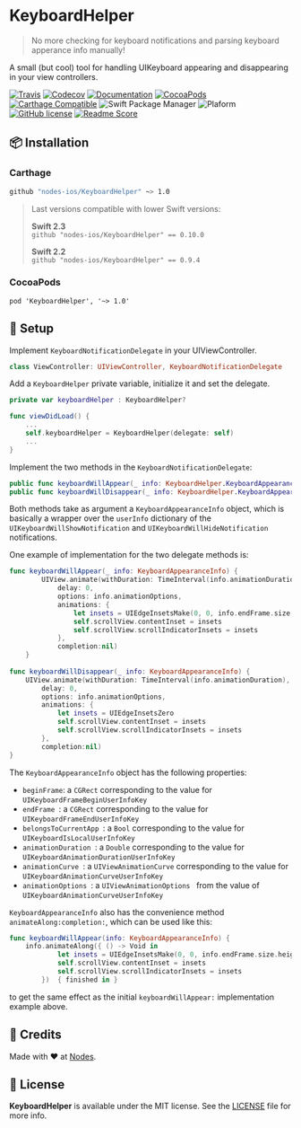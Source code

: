 # KeyboardHelper
> No more checking for keyboard notifications and parsing keyboard apperance info manually!

A small (but cool) tool for handling UIKeyboard appearing and disappearing in your view controllers.

[![Travis](https://img.shields.io/travis/nodes-ios/KeyboardHelper.svg)](https://travis-ci.org/nodes-ios/KeyboardHelper)
[![Codecov](https://img.shields.io/codecov/c/github/nodes-ios/KeyboardHelper.svg)](https://codecov.io/github/nodes-ios/KeyboardHelper)
[![Documentation](https://img.shields.io/cocoapods/metrics/doc-percent/KeyboardHelper.svg)](http://cocoadocs.org/docsets/KeyboardHelper/)
[![CocoaPods](https://img.shields.io/cocoapods/v/KeyboardHelper.svg)](https://cocoapods.org/pods/KeyboardHelper)
[![Carthage Compatible](https://img.shields.io/badge/Carthage-compatible-4BC51D.svg?style=flat)](https://github.com/Carthage/Carthage)
![Swift Package Manager](https://img.shields.io/badge/SPM-compatible-brightgreen.svg)
![Plaform](https://img.shields.io/badge/platform-iOS-lightgrey.svg)
[![GitHub license](https://img.shields.io/badge/license-MIT-blue.svg)](https://github.com/nodes-ios/KeyboardHelper/blob/master/LICENSE)
[![Readme Score](http://readme-score-api.herokuapp.com/score.svg?url=https://github.com/nodes-ios/keyboardhelper)](http://clayallsopp.github.io/readme-score?url=https://github.com/nodes-ios/keyboardhelper)
## 📦 Installation

### Carthage
~~~bash
github "nodes-ios/KeyboardHelper" ~> 1.0
~~~

> Last versions compatible with lower Swift versions:  
>
> **Swift 2.3**  
> `github "nodes-ios/KeyboardHelper" == 0.10.0`
>
> **Swift 2.2**  
> `github "nodes-ios/KeyboardHelper" == 0.9.4`

### CocoaPods
~~~
pod 'KeyboardHelper', '~> 1.0'
~~~ 


## 🔧 Setup
Implement `KeyboardNotificationDelegate` in your UIViewController.

```swift
class ViewController: UIViewController, KeyboardNotificationDelegate
```

Add a `KeyboardHelper` private variable, initialize it and set the delegate.

```swift
private var keyboardHelper : KeyboardHelper?

func viewDidLoad() {
	...
	self.keyboardHelper = KeyboardHelper(delegate: self)
	...
}
```
Implement the two methods in the `KeyboardNotificationDelegate`: 

```swift
public func keyboardWillAppear(_ info: KeyboardHelper.KeyboardAppearanceInfo)
public func keyboardWillDisappear(_ info: KeyboardHelper.KeyboardAppearanceInfo)
```

Both methods take as argument a `KeyboardAppearanceInfo` object, which is basically a wrapper over the `userInfo` dictionary of the `UIKeyboardWillShowNotification` and `UIKeyboardWillHideNotification` notifications.

One example of implementation for the two delegate methods is:

```swift
func keyboardWillAppear(_ info: KeyboardAppearanceInfo) {
        UIView.animate(withDuration: TimeInterval(info.animationDuration),
            delay: 0,
            options: info.animationOptions,
            animations: {
                let insets = UIEdgeInsetsMake(0, 0, info.endFrame.size.height, 0)
                self.scrollView.contentInset = insets
                self.scrollView.scrollIndicatorInsets = insets
            },
            completion:nil)
    }
    
func keyboardWillDisappear(_ info: KeyboardAppearanceInfo) {
    UIView.animate(withDuration: TimeInterval(info.animationDuration),
        delay: 0,
        options: info.animationOptions,
        animations: {
            let insets = UIEdgeInsetsZero
            self.scrollView.contentInset = insets
            self.scrollView.scrollIndicatorInsets = insets
        },
        completion:nil)
}
```

The `KeyboardAppearanceInfo` object has the following properties:

* `beginFrame`: a `CGRect` corresponding to the value for `UIKeyboardFrameBeginUserInfoKey`
* `endFrame `: a `CGRect` corresponding to the value for `UIKeyboardFrameEndUserInfoKey`
* `belongsToCurrentApp `: a `Bool` corresponding to the value for `UIKeyboardIsLocalUserInfoKey`
* `animationDuration `: a `Double` corresponding to the value for `UIKeyboardAnimationDurationUserInfoKey`
* `animationCurve `: a `UIViewAnimationCurve` corresponding to the value for `UIKeyboardAnimationCurveUserInfoKey`
* `animationOptions `: a `UIViewAnimationOptions ` from the value of `UIKeyboardAnimationCurveUserInfoKey`

`KeyboardAppearanceInfo` also has the convenience method `animateAlong:completion:`, which can be used like this:

```swift
func keyboardWillAppear(info: KeyboardAppearanceInfo) {
	info.animateAlong({ () -> Void in
            let insets = UIEdgeInsetsMake(0, 0, info.endFrame.size.height, 0)
            self.scrollView.contentInset = insets
            self.scrollView.scrollIndicatorInsets = insets
        })  { finished in }

```
to get the same effect as the initial `keyboardWillAppear:` implementation example above.



## 👥 Credits
Made with ❤️ at [Nodes](http://nodesagency.com).

## 📄 License
**KeyboardHelper** is available under the MIT license. See the [LICENSE](https://github.com/nodes-ios/KeyboardHelper/blob/master/LICENSE) file for more info.

